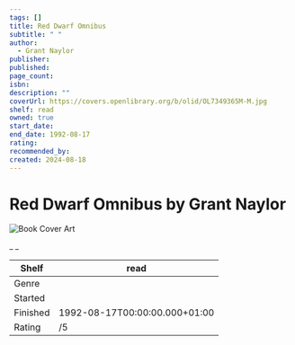 ```yaml
---
tags: []
title: Red Dwarf Omnibus
subtitle: " "
author:
  - Grant Naylor
publisher: 
published: 
page_count: 
isbn: 
description: ""
coverUrl: https://covers.openlibrary.org/b/olid/OL7349365M-M.jpg
shelf: read
owned: true
start_date: 
end_date: 1992-08-17
rating: 
recommended_by: 
created: 2024-08-18
---
```


# Red Dwarf Omnibus by Grant Naylor

![Book Cover Art](https://covers.openlibrary.org/b/olid/OL7349365M-M.jpg)

_ _

| Shelf | read |
| --- | --- |
| Genre |  |
| Started |  |
| Finished | 1992-08-17T00:00:00.000+01:00 |
| Rating | /5 |

